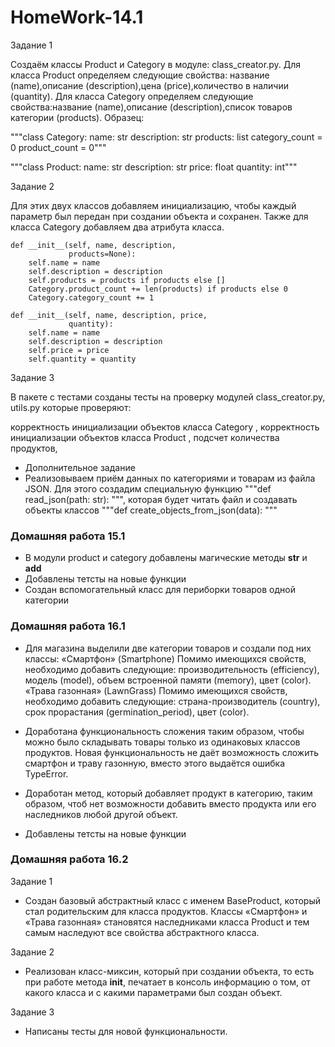 # HomeWork-14.1

Задание 1


Создаём классы Product и Category в модуле: class_creator.py. Для класса Product определяем следующие свойства: название (name),описание (description),цена (price),количество в наличии (quantity). Для класса Category определяем следующие свойства:название (name),описание (description),список товаров категории (products).
Образец:

"""class Category:
    name: str
    description: str
    products: list
    category_count = 0
    product_count = 0"""



"""class Product:
    name: str
    description: str
    price: float
    quantity: int"""

Задание 2

Для этих двух классов добавляем инициализацию, чтобы каждый параметр был передан при создании объекта и сохранен. Также для класса Category добавляем два атрибута класса. 
 


    def __init__(self, name, description,
                 products=None): 
        self.name = name
        self.description = description
        self.products = products if products else []
        Category.product_count += len(products) if products else 0
        Category.category_count += 1

    def __init__(self, name, description, price,
                 quantity):    
        self.name = name
        self.description = description
        self.price = price
        self.quantity = quantity
Задание 3

В пакете с тестами созданы тесты на проверку модулей class_creator.py, utils.py которые проверяют:

корректность инициализации объектов класса Category , корректность инициализации объектов класса Product , подсчет количества продуктов,

* Дополнительное задание
* Реализовываем приём данных по категориями и товарам из файла JSON. Для этого создадим специальную функцию """def read_json(path: str):  """, которая будет читать файл и создавать объекты классов """def create_objects_from_json(data):  """

### Домашняя работа 15.1
 * В модули product и category добавлены магические методы __str__ и __add__
 * Добавлены тетсты на новые функции
 * Создан вспомогательный класс для периборки товаров одной категории

### Домашняя работа 16.1
 * Для магазина выделили две категории товаров и создали под них классы:
   «Смартфон» (Smartphone) Помимо имеющихся свойств, необходимо добавить следующие:
   производительность (efficiency), модель (model), объем встроенной памяти (memory), цвет (color).
   «Трава газонная» (LawnGrass) Помимо имеющихся свойств, необходимо добавить следующие:
   страна-производитель (country), срок прорастания (germination_period), цвет (color).

 * Доработана функциональность сложения таким образом, чтобы можно было складывать товары только из одинаковых классов продуктов.
  Новая функциональность не даёт возможность сложить смартфон и траву газонную, вместо этого выдаётся ошибка TypeError.

 * Доработан метод, который добавляет продукт в категорию, таким образом, чтоб нет возможности добавить вместо продукта или его наследников любой другой объект.

 * Добавлены тетсты на новые функции

### Домашняя работа 16.2
  Задание 1
 * Создан базовый абстрактный класс с именем BaseProduct, который стал родительским для класса продуктов.
  Классы «Смартфон» и «Трава газонная» становятся наследниками класса Product и тем самым наследуют все свойства 
  абстрактного класса.

  Задание 2
 * Реализован класс-миксин, который при создании объекта, то есть при работе метода __init__, 
   печатает в консоль информацию о том, от какого класса и с какими параметрами был создан объект.

  Задание 3
 * Написаны тесты для новой функциональности.